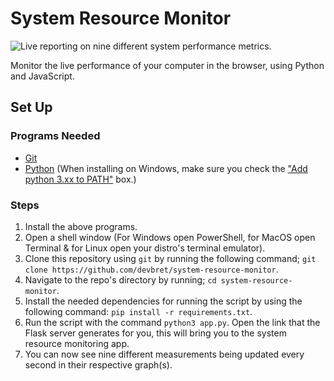 # System Resource Monitor

![Live reporting on nine different system performance metrics.](https://hosting.photobucket.com/images/i/bernhoftbret/screenshot-of-system-monitor.png)

Monitor the live performance of your computer in the browser, using Python and JavaScript.

## Set Up

### Programs Needed

-   [Git](https://git-scm.com/downloads)
-   [Python](https://www.python.org/downloads/) (When installing on Windows, make sure you check the ["Add python 3.xx to PATH"](https://hosting.photobucket.com/images/i/bernhoftbret/python.png) box.)

### Steps

1. Install the above programs.
2. Open a shell window (For Windows open PowerShell, for MacOS open Terminal & for Linux open your distro's terminal emulator).
3. Clone this repository using `git` by running the following command; `git clone https://github.com/devbret/system-resource-monitor`.
4. Navigate to the repo's directory by running; `cd system-resource-monitor`.
5. Install the needed dependencies for running the script by using the following command: `pip install -r requirements.txt`.
6. Run the script with the command `python3 app.py`. Open the link that the Flask server generates for you, this will bring you to the system resource monitoring app.
7. You can now see nine different measurements being updated every second in their respective graph(s).
